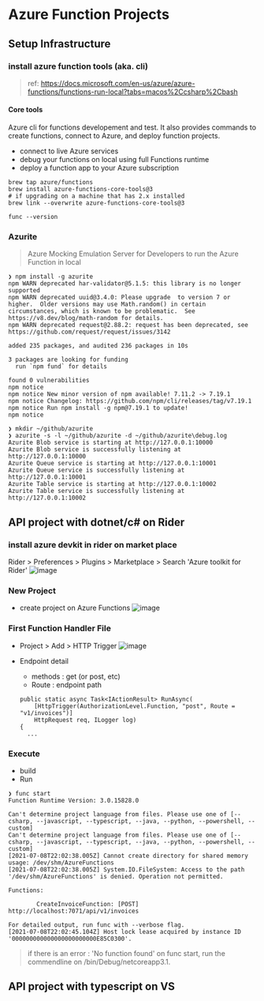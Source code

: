 # Azure Function Projects

## Setup Infrastructure
### install azure function tools (aka. cli)
> ref: https://docs.microsoft.com/en-us/azure/azure-functions/functions-run-local?tabs=macos%2Ccsharp%2Cbash

#### Core tools
Azure cli for functions developement and test.
It also provides commands to create functions, connect to Azure, and deploy function projects.
- connect to live Azure services
- debug your functions on local using full Functions runtime
- deploy a function app to your Azure subscription

```
brew tap azure/functions
brew install azure-functions-core-tools@3
# if upgrading on a machine that has 2.x installed
brew link --overwrite azure-functions-core-tools@3

func --version
```

### Azurite
> Azure Mocking Emulation Server for Developers to run the Azure Function in local
```
❯ npm install -g azurite
npm WARN deprecated har-validator@5.1.5: this library is no longer supported
npm WARN deprecated uuid@3.4.0: Please upgrade  to version 7 or higher.  Older versions may use Math.random() in certain circumstances, which is known to be problematic.  See https://v8.dev/blog/math-random for details.
npm WARN deprecated request@2.88.2: request has been deprecated, see https://github.com/request/request/issues/3142

added 235 packages, and audited 236 packages in 10s

3 packages are looking for funding
  run `npm fund` for details

found 0 vulnerabilities
npm notice
npm notice New minor version of npm available! 7.11.2 -> 7.19.1
npm notice Changelog: https://github.com/npm/cli/releases/tag/v7.19.1
npm notice Run npm install -g npm@7.19.1 to update!
npm notice

❯ mkdir ~/github/azurite
❯ azurite -s -l ~/github/azurite -d ~/github/azurite\debug.log
Azurite Blob service is starting at http://127.0.0.1:10000
Azurite Blob service is successfully listening at http://127.0.0.1:10000
Azurite Queue service is starting at http://127.0.0.1:10001
Azurite Queue service is successfully listening at http://127.0.0.1:10001
Azurite Table service is starting at http://127.0.0.1:10002
Azurite Table service is successfully listening at http://127.0.0.1:10002
```

## API project with dotnet/c# on Rider
### install azure devkit in rider on market place
Rider > Preferences > Plugins > Marketplace > Search 'Azure toolkit for Rider'
![image](https://user-images.githubusercontent.com/59367560/124996978-ca82d500-e041-11eb-8d38-94552706230a.png)
### New Project
- create project on Azure Functions
![image](https://user-images.githubusercontent.com/59367560/124997506-a673c380-e042-11eb-9c54-2256d4ad03a8.png)

### First Function Handler File
- Project > Add > HTTP Trigger
![image](https://user-images.githubusercontent.com/59367560/124997671-f8b4e480-e042-11eb-9ebc-0c9e018dc93e.png)

- Endpoint detail
  - methods : get (or post, etc)
  - Route : endpoint path
  ```
  public static async Task<IActionResult> RunAsync(
      [HttpTrigger(AuthorizationLevel.Function, "post", Route = "v1/invoices")]
      HttpRequest req, ILogger log)
  {
    ...
  ```
  
### Execute
- build
- Run 
```
❯ func start
Function Runtime Version: 3.0.15828.0

Can't determine project language from files. Please use one of [--csharp, --javascript, --typescript, --java, --python, --powershell, --custom]
Can't determine project language from files. Please use one of [--csharp, --javascript, --typescript, --java, --python, --powershell, --custom]
[2021-07-08T22:02:38.005Z] Cannot create directory for shared memory usage: /dev/shm/AzureFunctions
[2021-07-08T22:02:38.005Z] System.IO.FileSystem: Access to the path '/dev/shm/AzureFunctions' is denied. Operation not permitted.

Functions:

        CreateInvoiceFunction: [POST] http://localhost:7071/api/v1/invoices

For detailed output, run func with --verbose flag.
[2021-07-08T22:02:45.104Z] Host lock lease acquired by instance ID '000000000000000000000000E85C0300'.

```
> if there is an error : 'No function found' on func start, run the commendline on /bin/Debug/netcoreapp3.1.

## API project with typescript on VS
